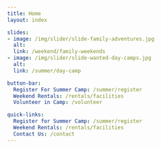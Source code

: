 ```yaml
---
title: Home
layout: index

slides:
- image: /img/slider/slide-family-adventures.jpg
  alt:
  link: /weekend/family-weekends
- image: /img/slider/slide-wanted-day-camps.jpg
  alt:
  link: /summer/day-camp

button-bar:
  Register For Summer Camp: /summer/register
  Weekend Rentals: /rentals/facilities
  Volunteer in Camp: /volunteer

quick-links:
  Register for Summer Camp: /summer/register
  Weekend Rentals: /rentals/facilities
  Contact Us: /contact
---
```


